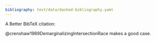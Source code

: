 ```yaml
---
bibliography: test/data/dashed-bibliography.yaml
---
```


A Better BibTeX citation:

@crenshaw1989DemarginalizingIntersectionRace makes a good case.
